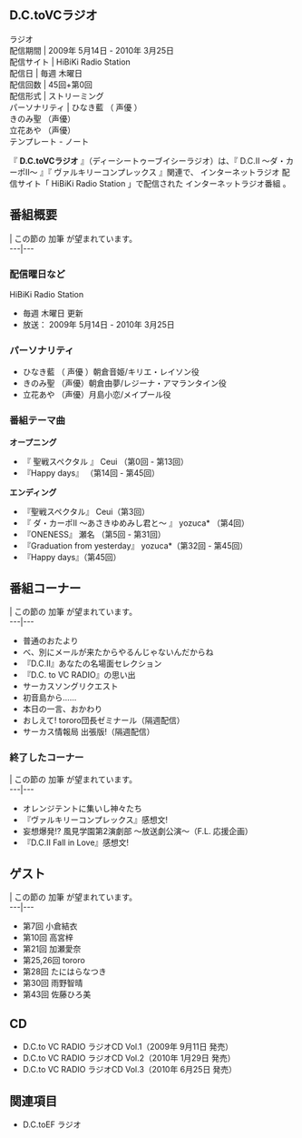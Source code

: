 D.C.toVCラジオ  
---  
ラジオ  
配信期間  |  2009年  5月14日  \-  2010年  3月25日   
配信サイト  |  HiBiKi Radio Station   
配信日  |  毎週  木曜日   
配信回数  |  45回+第0回   
配信形式  |  ストリーミング   
パーソナリティ  |  ひなき藍  （  声優  ）   
きのみ聖  （声優）  
立花あや  （声優）  
テンプレート  \-  ノート  
  
『 **D.C.toVCラジオ** 』（ディーシートゥーブイシーラジオ）は、『  D.C.II 〜ダ・カーポII〜  』『  ヴァルキリーコンプレックス
』関連で、  インターネットラジオ  配信サイト「  HiBiKi Radio Station  」で配信された  インターネットラジオ番組  。

##  番組概要  

|  この節の  加筆  が望まれています。  
---|---  
  
###  配信曜日など  

HiBiKi Radio Station

  * 毎週  木曜日  更新 
  * 放送：  2009年  5月14日  \-  2010年  3月25日 

###  パーソナリティ  

  * ひなき藍  （  声優  ）朝倉音姫/キリエ・レイソン役 
  * きのみ聖  （声優）朝倉由夢/レジーナ・アマランタイン役 
  * 立花あや  （声優）月島小恋/メイプール役 

###  番組テーマ曲  

**オープニング**

  * 『  聖戦スペクタル  』  Ceui  （第0回 - 第13回） 
  * 『Happy days』    （第14回 - 第45回） 

**エンディング**

  * 『聖戦スペクタル』 Ceui（第3回） 
  * 『  ダ・カーポII 〜あさきゆめみし君と〜  』  yozuca*  （第4回） 
  * 『ONENESS』  瀬名  （第5回 - 第31回） 
  * 『Graduation from yesterday』 yozuca*（第32回 - 第45回） 
  * 『Happy days』（第45回） 

##  番組コーナー  

|  この節の  加筆  が望まれています。  
---|---  
  
  * 普通のおたより 
  * べ、別にメールが来たからやるんじゃないんだからね 
  * 『D.C.II』あなたの名場面セレクション 
  * 『D.C. to VC RADIO』の思い出 
  * サーカスソングリクエスト 
  * 初音島から…… 
  * 本日の一言、おかわり 
  * おしえて! tororo団長ゼミナール（隔週配信） 
  * サーカス情報局 出張版!（隔週配信） 

###  終了したコーナー  

|  この節の  加筆  が望まれています。  
---|---  
  
  * オレンジテントに集いし神々たち 
  * 『ヴァルキリーコンプレックス』感想文! 
  * 妄想爆発!? 風見学園第2演劇部 〜放送劇公演〜（F.L. 応援企画） 
  * 『D.C.II Fall in Love』感想文! 

##  ゲスト  

|  この節の  加筆  が望まれています。  
---|---  
  
  * 第7回  小倉結衣 
  * 第10回 高宮梓 
  * 第21回  加瀬愛奈 
  * 第25,26回  tororo 
  * 第28回  たにはらなつき 
  * 第30回  雨野智晴 
  * 第43回  佐藤ひろ美 

##  CD  

  * D.C.to VC RADIO ラジオCD Vol.1（2009年  9月11日  発売） 
  * D.C.to VC RADIO ラジオCD Vol.2（2010年  1月29日  発売） 
  * D.C.to VC RADIO ラジオCD Vol.3（2010年  6月25日  発売） 

  

##  関連項目  

  * D.C.toEF ラジオ 

